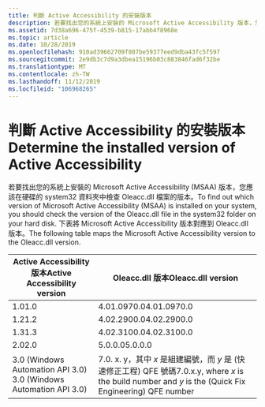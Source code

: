 ```yaml
---
title: 判斷 Active Accessibility 的安裝版本
description: 若要找出您的系統上安裝的 Microsoft Active Accessibility 版本，您應該在硬碟的 system32 資料夾中檢查 Oleacc.dll 檔案的版本。
ms.assetid: 7d38a696-475f-4539-b815-17abb4f8968e
ms.topic: article
ms.date: 10/28/2019
ms.openlocfilehash: 910ad39662709f807be59377eed9dba43fc5f597
ms.sourcegitcommit: 2e9db3c7d9a3dbea15196b03c883846fad6f32be
ms.translationtype: MT
ms.contentlocale: zh-TW
ms.lasthandoff: 11/12/2019
ms.locfileid: "106968265"
---
```

# <a name="determine-the-installed-version-of-active-accessibility"></a><span data-ttu-id="059a1-103">判斷 Active Accessibility 的安裝版本</span><span class="sxs-lookup"><span data-stu-id="059a1-103">Determine the installed version of Active Accessibility</span></span>

<span data-ttu-id="059a1-104">若要找出您的系統上安裝的 Microsoft Active Accessibility (MSAA) 版本，您應該在硬碟的 system32 資料夾中檢查 Oleacc.dll 檔案的版本。</span><span class="sxs-lookup"><span data-stu-id="059a1-104">To find out which version of Microsoft Active Accessibility (MSAA) is installed on your system, you should check the version of the Oleacc.dll file in the system32 folder on your hard disk.</span></span> <span data-ttu-id="059a1-105">下表將 Microsoft Active Accessibility 版本對應到 Oleacc.dll 版本。</span><span class="sxs-lookup"><span data-stu-id="059a1-105">The following table maps the Microsoft Active Accessibility version to the Oleacc.dll version.</span></span>

| <span data-ttu-id="059a1-106">Active Accessibility 版本</span><span class="sxs-lookup"><span data-stu-id="059a1-106">Active Accessibility version</span></span>     | <span data-ttu-id="059a1-107">Oleacc.dll 版本</span><span class="sxs-lookup"><span data-stu-id="059a1-107">Oleacc.dll version</span></span>                                                                       |
|----------------------------------|------------------------------------------------------------------------------------------|
| <span data-ttu-id="059a1-108">1.0</span><span class="sxs-lookup"><span data-stu-id="059a1-108">1.0</span></span>                              | <span data-ttu-id="059a1-109">4.01.0970.0</span><span class="sxs-lookup"><span data-stu-id="059a1-109">4.01.0970.0</span></span>                                                                              |
| <span data-ttu-id="059a1-110">1.2</span><span class="sxs-lookup"><span data-stu-id="059a1-110">1.2</span></span>                              | <span data-ttu-id="059a1-111">4.02.2900.0</span><span class="sxs-lookup"><span data-stu-id="059a1-111">4.02.2900.0</span></span>                                                                              |
| <span data-ttu-id="059a1-112">1.3</span><span class="sxs-lookup"><span data-stu-id="059a1-112">1.3</span></span>                              | <span data-ttu-id="059a1-113">4.02.3100.0</span><span class="sxs-lookup"><span data-stu-id="059a1-113">4.02.3100.0</span></span>                                                                              |
| <span data-ttu-id="059a1-114">2.0</span><span class="sxs-lookup"><span data-stu-id="059a1-114">2.0</span></span>                              | <span data-ttu-id="059a1-115">5.0.0.0</span><span class="sxs-lookup"><span data-stu-id="059a1-115">5.0.0.0</span></span>                                                                                  |
| <span data-ttu-id="059a1-116">3.0 (Windows Automation API 3.0) </span><span class="sxs-lookup"><span data-stu-id="059a1-116">3.0 (Windows Automation API 3.0)</span></span> | <span data-ttu-id="059a1-117">7.0. x. y，其中 *x* 是組建編號，而 *y* 是 (快速修正工程) QFE 號碼</span><span class="sxs-lookup"><span data-stu-id="059a1-117">7.0.x.y, where *x* is the build number and *y* is the (Quick Fix Engineering) QFE number</span></span> |
